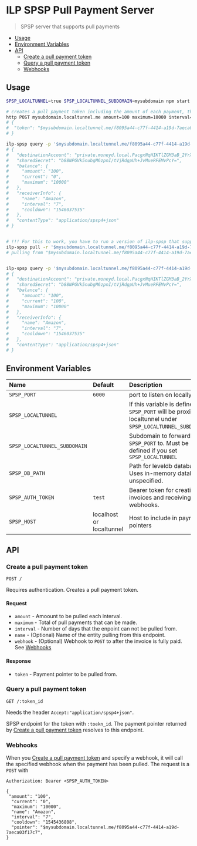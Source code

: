 # ILP SPSP Pull Payment Server
> SPSP server that supports pull payments

- [Usage](#usage)
- [Environment Variables](#environment-variables)
- [API](#api)
  - [Create a pull payment token](#create-a-pull-payment-token)
  - [Query a pull payment token](#query-a-pull-payment-token)
  - [Webhooks](#webhooks)

## Usage

```sh
SPSP_LOCALTUNNEL=true SPSP_LOCALTUNNEL_SUBDOMAIN=mysubdomain npm start

# creates a pull payment token including the amount of each payment, the maximum that can be pulled from this endpoint, and an interval in days describing how often money can be pulled
http POST mysubdomain.localtunnel.me amount=100 maximum=10000 interval=7 name='Amazon' Authorization:"Bearer test"
# {
#  "token": "$mysubdomain.localtunnel.me/f8095a44-c77f-4414-a19d-7aeca03f17c7"
# }

ilp-spsp query -p '$mysubdomain.localtunnel.me/f8095a44-c77f-4414-a19d-7aeca03f17c7'
# {
#   "destinationAccount": "private.moneyd.local.PacgxNqHIKTlZGM3aB_2YrXQydNPASI_j8LyE4BFmnc.uNiOoTJbbJrcqb2aHO9Kh51W~f8095a44-c77f-4414-a19d-7aeca03f17c7",
#   "sharedSecret": "b88NPGVk5nubgM6zpnI/tVjRdgpUh+JvMueRFEMvPcY=",
#   "balance": {
#     "amount": "100",
#     "current": "0",
#     "maximum": "10000"
#   },
#   "receiverInfo": {
#     "name": "Amazon",
#     "interval": "7",
#     "cooldown": "1546037535"
#   },
#   "contentType": "application/spsp4+json"
# }


# !!! For this to work, you have to run a version of ilp-spsp that supports pull payments.
ilp-spsp pull -r '$mysubdomain.localtunnel.me/f8095a44-c77f-4414-a19d-7aeca03f17c7'
# pulling from "$mysubdomain.localtunnel.me/f8095a44-c77f-4414-a19d-7aeca03f17c7"...


ilp-spsp query -p '$mysubdomain.localtunnel.me/f8095a44-c77f-4414-a19d-7aeca03f17c7'
# {
#   "destinationAccount": "private.moneyd.local.PacgxNqHIKTlZGM3aB_2YrXQydNPASI_j8LyE4BFmnc.uNiOoTJbbJrcqb2aHO9Kh51W~f8095a44-c77f-4414-a19d-7aeca03f17c7",
#   "sharedSecret": "b88NPGVk5nubgM6zpnI/tVjRdgpUh+JvMueRFEMvPcY=",
#   "balance": {
#     "amount": "100",
#     "current": "100",
#     "maximum": "10000"
#   },
#   "receiverInfo": {
#     "name": "Amazon",
#     "interval": "7",
#     "cooldown": "1546037535"
#   },
#   "contentType": "application/spsp4+json"
# }
```

## Environment Variables

| Name | Default | Description |
|:---|:---|:---|
| `SPSP_PORT` | `6000` | port to listen on locally. |
| `SPSP_LOCALTUNNEL` | | If this variable is defined, `SPSP_PORT` will be proxied by localtunnel under `SPSP_LOCALTUNNEL_SUBDOMAIN`. |
| `SPSP_LOCALTUNNEL_SUBDOMAIN` | | Subdomain to forward `SPSP_PORT` to. Must be defined if you set `SPSP_LOCALTUNNEL` |
| `SPSP_DB_PATH` | | Path for leveldb database. Uses in-memory database if unspecified. |
| `SPSP_AUTH_TOKEN` | `test` | Bearer token for creating invoices and receiving webhooks. |
| `SPSP_HOST` | localhost or localtunnel | Host to include in payment pointers |

## API

### Create a pull payment token

```http
POST /
```

Requires authentication. Creates a pull payment token.

#### Request

- `amount` -  Amoount to be pulled each interval.
- `maximum` - Total of pull payments that can be made.
- `interval` - Number of days that the enpoint can not be pulled from.
- `name` - (Optional) Name of the entity pulling from this endpoint.
- `webhook` - (Optional) Webhook to `POST` to after the invoice is fully paid. See [Webhooks](#webhooks)

#### Response

- `token` - Payment pointer to be pulled from.

### Query a pull payment token

```http
GET /:token_id 
```
Needs the header `Accept:"application/spsp4+json"`.

SPSP endpoint for the token with `:toekn_id`. The payment pointer
returned by [Create a pull payment token](#create-a-pull-payment-token) resolves to this endpoint.

### Webhooks

When you [Create a pull payment token](#create-a-pull-payment-token) and specify a webhook, it will
call the specified webhook when the payment has been pulled. The request is a `POST` with

```http
Authorization: Bearer <SPSP_AUTH_TOKEN>

{
 "amount": "100",
  "current": "0",
  "maximum": "10000",
  "name": "Amazon",
  "interval": "7",
  "cooldown": "1545436808",
  "pointer": "$mysubdomain.localtunnel.me/f8095a44-c77f-4414-a19d-7aeca03f17c7",
}
```
